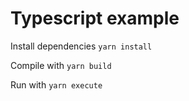 # Typescript example

Install dependencies `yarn install`

Compile with `yarn build`

Run with `yarn execute`
